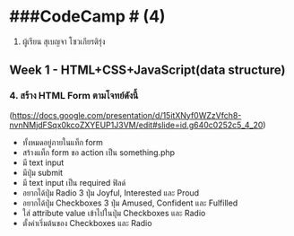 # ###CodeCamp # (4)

1. ผู้เรียน สุเบญจา โซวเกียรติรุ่ง

## Week 1 - HTML+CSS+JavaScript(data structure)

### 4. สร้าง HTML Form ตามโจทย์ดังนี้ 
(https://docs.google.com/presentation/d/15itXNyf0WZzVfch8-nvnNMjdFSqx0kcoZXYEUP1J3VM/edit#slide=id.g640c0252c5_4_20)
* ทั้งหมดอยู่ภายในแท็ก form
* สร้างแท็ก form ขอ action เป็น something.php 
* มี text input
* มีปุ่ม submit
* มี text input เป็น required ฟิลด์
* อยากได้ปุ่ม Radio 3 ปุ่ม Joyful, Interested และ Proud
* อยากได้ปุ่ม Checkboxes 3 ปุ่ม Amused, Confident และ Fulfilled
* ใส่ attribute value เข้าไปในปุ่ม Checkboxes และ Radio
* ตั้งค่าเริ่มต้นของ Checkboxes และ Radio